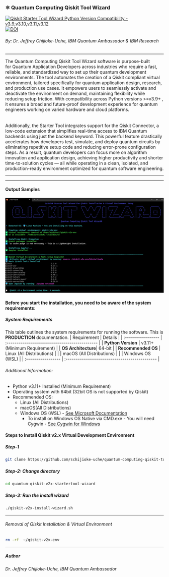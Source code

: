 ###   ⚛️ Quantum Computing Qiskit Tool Wizard

[![Qiskit Starter Tool Wizard Python Version Compatibility - v3.9,v3.10,v3.11,v3.12 ](https://github.com/schijioke-uche/quantum-qiskit-v2x-startertool-wizard/actions/workflows/pytest.yml/badge.svg)](https://github.com/schijioke-uche/quantum-qiskit-v2x-startertool-wizard/actions/workflows/pytest.yml)
[![DOI](https://zenodo.org/badge/DOI/10.5281/zenodo.15303640.svg)](https://doi.org/10.5281/zenodo.15303640)

######  By: Dr. Jeffrey Chijioke-Uche, IBM Quantum Ambassador & IBM Research
----------------------------------------------------------------------------
The Quantum Computing Qiskit Tool Wizard software is purpose-built for Quantum Application Developers across industries who require a fast, reliable, and standardized way to set up their quantum development environments. The tool automates the creation of a Qiskit compliant virtual environment, tailored specifically for quantum application design, research, and production use cases. It empowers users to seamlessly activate and deactivate the environment on demand, maintaining flexibility while reducing setup friction. With compatibility across Python versions >=v3.9+ , it ensures a broad and future-proof development experience for quantum engineers working on varied hardware and cloud platforms.
<br>   
<br>
Additionally, the Starter Tool integrates support for the Qiskit Connector, a low-code extension that simplifies real-time access to IBM Quantum backends using just the backend keyword. This powerful feature drastically accelerates how developers test, simulate, and deploy quantum circuits by eliminating repetitive setup code and reducing error-prone configuration steps. As a result, quantum developers can focus more on algorithm innovation and application design, achieving higher productivity and shorter time-to-solution cycles — all while operating in a clean, isolated, and production-ready environment optimized for quantum software engineering.

------------------------------------------------------------------------------------

---
#### Output Samples

![IBM Quantum](./_media/_startertools4.png)

#### Before you start the installation, you need to be aware of the system requirements:

##### System Requirements

This table outlines the system requirements for running the software. This is **PRODUCTION** documentation.
| Requirement        | Details                                        |
| :----------------- | :--------------------------------------------- |
| **Python Version** | v3.11+ (Minimum Requirement)                   |
| **OS Architecture**| 64-bit                                         |
| **Recommended OS** | Linux (All Distributions)                      |
|                    | macOS (All Distributions)                      |
|                    | Windows OS (WSL)                               |
| :----------------- | :--------------------------------------------- |

###### Additional Information:
- Python v3.11+ Installed  (Minimum Requirement)
- Operating system with 64bit (32bit OS is not supported by Qiskit)
- Recommended OS:  
   - Linux (All Distributions) 
   - macOS(All Distributions)
   - Windows OS (WSL) -  [See Microsoft Documentation](https://learn.microsoft.com/en-us/windows/wsl/install)
     - To install on Windows OS Native via CMD.exe - You will need Cygwin - [See Cygwin for Windows](https://www.cygwin.com/install.html)

#### Steps to Install Qiskit v2.x Virtual Development Environment

##### Step-1
```sh
git clone https://github.com/schijioke-uche/quantum-computing-qiskit-tool-wizard.git
```

##### Step-2: Change directory
```sh
cd quantum-qiskit-v2x-startertool-wizard
```

##### Step-3: Run the install wizard
```sh
./qiskit-v2x-install-wizard.sh
```

----------------------------------------------

######  Removal of Qiskit Installation & Virtual Environment
```sh
rm -rf  ~/qiskit-v2x-env
```

----------------------------------------------
#####  Author
###### Dr. Jeffrey Chijioke-Uche, IBM Quantum Ambassador
